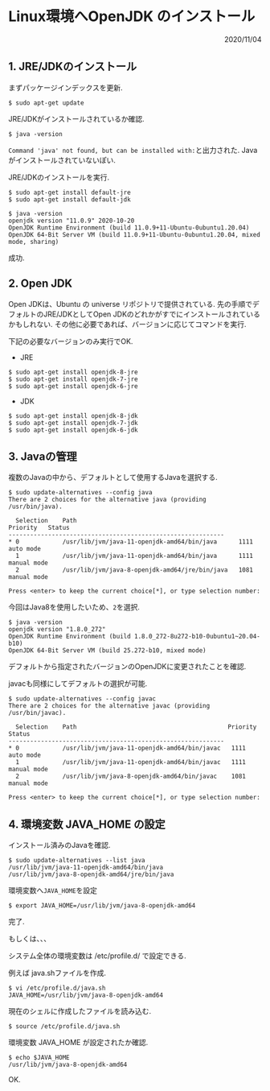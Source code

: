 # Linux環境へOpenJDK のインストール

<div style="text-align: right;">2020/11/04</div>

## 1. JRE/JDKのインストール

まずパッケージインデックスを更新.
```
$ sudo apt-get update
```



JRE/JDKがインストールされているか確認.
```
$ java -version
```
`Command 'java' not found, but can be installed with:`と出力された.
Javaがインストールされていないぽい.



JRE/JDKのインストールを実行.

```
$ sudo apt-get install default-jre
$ sudo apt-get install default-jdk
```

```
$ java -version
openjdk version "11.0.9" 2020-10-20
OpenJDK Runtime Environment (build 11.0.9+11-Ubuntu-0ubuntu1.20.04)
OpenJDK 64-Bit Server VM (build 11.0.9+11-Ubuntu-0ubuntu1.20.04, mixed mode, sharing)
```
成功.



##  2. Open JDK

Open JDKは、Ubuntu の universe リポジトリで提供されている.
先の手順でデフォルトのJRE/JDKとしてOpen JDKのどれかがすでにインストールされているかもしれない.
その他に必要であれば、バージョンに応じてコマンドを実行.

下記の必要なバージョンのみ実行でOK.
* JRE

```
$ sudo apt-get install openjdk-8-jre
$ sudo apt-get install openjdk-7-jre
$ sudo apt-get install openjdk-6-jre
```
* JDK

```
$ sudo apt-get install openjdk-8-jdk
$ sudo apt-get install openjdk-7-jdk
$ sudo apt-get install openjdk-6-jdk
```



## 3. Javaの管理

複数のJavaの中から、デフォルトとして使用するJavaを選択する.
```
$ sudo update-alternatives --config java
There are 2 choices for the alternative java (providing /usr/bin/java).

  Selection    Path                                            Priority   Status
------------------------------------------------------------
* 0            /usr/lib/jvm/java-11-openjdk-amd64/bin/java      1111      auto mode
  1            /usr/lib/jvm/java-11-openjdk-amd64/bin/java      1111      manual mode
  2            /usr/lib/jvm/java-8-openjdk-amd64/jre/bin/java   1081      manual mode

Press <enter> to keep the current choice[*], or type selection number:
```
今回はJava8を使用したいため、`2`を選択.



```
$ java -version
openjdk version "1.8.0_272"
OpenJDK Runtime Environment (build 1.8.0_272-8u272-b10-0ubuntu1~20.04-b10)
OpenJDK 64-Bit Server VM (build 25.272-b10, mixed mode)
```

デフォルトから指定されたバージョンのOpenJDKに変更されたことを確認.



javacも同様にしてデフォルトの選択が可能.
```
$ sudo update-alternatives --config javac
There are 2 choices for the alternative javac (providing /usr/bin/javac).

  Selection    Path                                          Priority   Status
------------------------------------------------------------
* 0            /usr/lib/jvm/java-11-openjdk-amd64/bin/javac   1111      auto mode
  1            /usr/lib/jvm/java-11-openjdk-amd64/bin/javac   1111      manual mode
  2            /usr/lib/jvm/java-8-openjdk-amd64/bin/javac    1081      manual mode

Press <enter> to keep the current choice[*], or type selection number:
```



## 4. 環境変数 JAVA_HOME の設定

インストール済みのJavaを確認.
```
$ sudo update-alternatives --list java
/usr/lib/jvm/java-11-openjdk-amd64/bin/java
/usr/lib/jvm/java-8-openjdk-amd64/jre/bin/java
```



環境変数へ`JAVA_HOME`を設定
```
$ export JAVA_HOME=/usr/lib/jvm/java-8-openjdk-amd64
```
完了.



もしくは、、、

システム全体の環境変数は /etc/profile.d/ で設定できる.

例えば java.shファイルを作成.

```
$ vi /etc/profile.d/java.sh
JAVA_HOME=/usr/lib/jvm/java-8-openjdk-amd64
```



現在のシェルに作成したファイルを読み込む.
```
$ source /etc/profile.d/java.sh
```



環境変数 JAVA_HOME が設定されたか確認.
```
$ echo $JAVA_HOME
/usr/lib/jvm/java-8-openjdk-amd64
```
OK.


